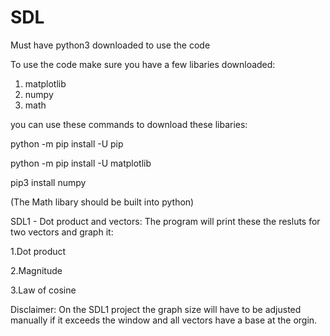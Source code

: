 # SDL

Must have python3 downloaded to use the code

To use the code make sure you have a few libaries downloaded:
1. matplotlib 
2. numpy
3. math

you can use these commands to download these libaries:

python -m pip install -U pip

python -m pip install -U matplotlib

pip3 install numpy

(The Math libary should be built into python)

SDL1 - Dot product and vectors:
The program will print these the resluts for two vectors and graph it:

1.Dot product

2.Magnitude

3.Law of cosine


Disclaimer:
On the SDL1 project the graph size will have to be adjusted manually if it exceeds the window and all vectors have a base at the orgin.
